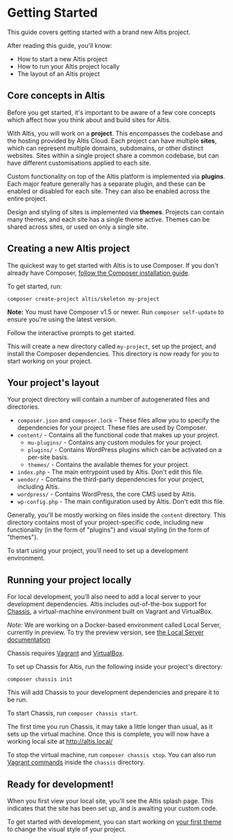 # Getting Started

This guide covers getting started with a brand new Altis project.

After reading this guide, you'll know:

* How to start a new Altis project
* How to run your Altis project locally
* The layout of an Altis project


## Core concepts in Altis

Before you get started, it's important to be aware of a few core concepts which affect how you think about and build sites for Altis.

With Altis, you will work on a **project**. This encompasses the codebase and the hosting provided by Altis Cloud. Each project can have multiple **sites**, which can represent multiple domains, subdomains, or other distinct websites. Sites within a single project share a common codebase, but can have different customisations applied to each site.

Custom functionality on top of the Altis platform is implemented via **plugins**. Each major feature generally has a separate plugin, and these can be enabled or disabled for each site. They can also be enabled across the entire project.

Design and styling of sites is implemented via **themes**. Projects can contain many themes, and each site has a single theme active. Themes can be shared across sites, or used on only a single site.


## Creating a new Altis project

The quickest way to get started with Altis is to use Composer. If you don't already have Composer, [follow the Composer installation guide](https://getcomposer.org/download/).

To get started, run:

```
composer create-project altis/skeleton my-project
```

**Note:** You must have Composer v1.5 or newer. Run `composer self-update` to ensure you're using the latest version.

Follow the interactive prompts to get started.

This will create a new directory called `my-project`, set up the project, and install the Composer dependencies. This directory is now ready for you to start working on your project.


## Your project's layout

Your project directory will contain a number of autogenerated files and directories.

* `composer.json` and `composer.lock` - These files allow you to specify the dependencies for your project. These files are used by Composer.
* `content/` - Contains all the functional code that makes up your project.
	* `mu-plugins/` - Contains any custom modules for your project.
	* `plugins/` - Contains WordPress plugins which can be activated on a per-site basis.
	* `themes/` - Contains the available themes for your project.
* `index.php` - The main entrypoint used by Altis. Don't edit this file.
* `vendor/` - Contains the third-party dependencies for your project, including Altis.
* `wordpress/` - Contains WordPress, the core CMS used by Altis.
* `wp-config.php` - The main configuration used by Altis. Don't edit this file.

Generally, you'll be mostly working on files inside the `content` directory. This directory contains most of your project-specific code, including new functionality (in the form of "plugins") and visual styling (in the form of "themes").

To start using your project, you'll need to set up a development environment.


## Running your project locally

For local development, you'll also need to add a local server to your development dependencies. Altis includes out-of-the-box support for [Chassis](http://chassis.io), a virtual-machine environment built on Vagrant and VirtualBox.

*Note:* We are working on a Docker-based environment called Local Server, currently in preview. To try the preview version, see [the Local Server documentation](docs://local-server/)

Chassis requires [Vagrant](https://www.vagrantup.com/) and [VirtualBox](https://www.virtualbox.org/).

To set up Chassis for Altis, run the following inside your project's directory:

```
composer chassis init
```

This will add Chassis to your development dependencies and prepare it to be run.

To start Chassis, run `composer chassis start`.

The first time you run Chassis, it may take a little longer than usual, as it sets up the virtual machine. Once this is complete, you will now have a working local site at http://altis.local/

To stop the virtual machine, run `composer chassis stop`. You can also run [Vagrant commands](https://www.vagrantup.com/docs/cli/) inside the `chassis` directory.


## Ready for development!

When you first view your local site, you'll see the Altis splash page. This indicates that the site has been set up, and is awaiting your custom code.

To get started with development, you can start working on [your first theme](first-theme.md) to change the visual style of your project.
